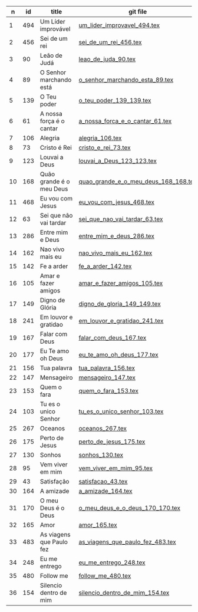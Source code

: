 n  | id    | title | git file | site link | 
---|-------|-------|----------|-----------| 
1  | 494 | Um Líder improvável |  [um_lider_improvavel_494.tex](https://github.com/psalterio/repository/blob/master/songs/pt/um_lider_improvavel_494.tex) | http://www.psalterio.net/494 |
2  | 456 | Sei de um rei | [sei_de_um_rei_456.tex](https://github.com/psalterio/repository/blob/master/songs/pt/sei_de_um_rei_456.tex) | http://www.psalterio.net/456 |
3  | 90  | Leão de Judá | [leao_de_juda_90.tex](https://github.com/psalterio/repository/blob/master/songs/pt/leao_de_juda_90.tex) | http://www.psalterio.net/90 |  
4  | 89  | O Senhor marchando está | [o_senhor_marchando_esta_89.tex](https://github.com/psalterio/repository/blob/master/songs/pt/o_senhor_marchando_esta_89.tex) | http://www.psalterio.net/89 |  
5  | 139 | O Teu poder | [o_teu_poder_139_139.tex](https://github.com/psalterio/repository/blob/master/songs/pt/o_teu_poder_139_139.tex) | http://www.psalterio.net/139 |  
6  | 61  | A nossa força é o cantar | [a_nossa_forca_e_o_cantar_61.tex](https://github.com/psalterio/repository/blob/master/songs/pt/a_nossa_forca_e_o_cantar.tex) | http://www.psalterio.net/61 |  
7  | 106 | Alegria | [alegria_106.tex](https://github.com/psalterio/repository/blob/master/songs/pt/alegria_106.tex) | http://www.psalterio.net/106 |
8  | 73  | Cristo é Rei | [cristo_e_rei_73.tex](https://github.com/psalterio/repository/blob/master/songs/pt/cristo_e_rei_73.tex) | http://www.psalterio.net/73 |    
9  | 123 | Louvai a Deus | [louvai_a_Deus_123_123.tex](https://github.com/psalterio/repository/blob/master/songs/pt/louvai_a_Deus_123_123.tex) | http://www.psalterio.net/123 |  
10  | 168 | Quão grande é o meu Deus | [quao_grande_e_o_meu_deus_168_168.tex](https://github.com/psalterio/repository/blob/master/songs/pt/quao_grande_e_o_meu_deus_168_168.tex) | http://www.psalterio.net/168 |  
11  | 468 | Eu vou com Jesus | [eu_vou_com_jesus_468.tex](https://github.com/psalterio/repository/blob/master/songs/pt/eu_vou_com_jesus_468.tex) | http://www.psalterio.net/468 |
12  | 63  | Sei que não vai tardar | [sei_que_nao_vai_tardar_63.tex](https://github.com/psalterio/repository/blob/master/songs/pt/sei_que_nao_vai_tardar_63.tex) | http://www.psalterio.net/63 |  
13  | 286 | Entre mim e Deus | [entre_mim_e_deus_286.tex](https://github.com/psalterio/repository/blob/master/songs/pt/entre_mim_e_deus_286.tex) | http://www.psalterio.net/286 |
14  | 162 | Nao vivo mais eu | [nao_vivo_mais_eu_162.tex](https://github.com/psalterio/repository/blob/master/songs/pt/nao_vivo_mais_eu_162.tex) | http://www.psalterio.net/162 |
15  | 142 | Fe a arder | [fe_a_arder_142.tex](https://github.com/psalterio/repository/blob/master/songs/pt/fe_a_arder_142.tex) | http://www.psalterio.net/142 |
16  | 105 | Amar e fazer amigos | [amar_e_fazer_amigos_105.tex](https://github.com/psalterio/repository/blob/master/songs/pt/amar_e_fazer_amigos_105.tex) | http://www.psalterio.net/105 |
17  | 149 | Digno de Glória | [digno_de_gloria_149_149.tex](https://github.com/psalterio/repository/blob/master/songs/pt/digno_de_gloria_149_149.tex) | http://www.psalterio.net/149 |  
18  | 241 | Em louvor e gratidao | [em_louvor_e_gratidao_241.tex](https://github.com/psalterio/repository/blob/master/songs/pt/em_louvor_e_gratidao_241.tex) | http://www.psalterio.net/241 |
19  | 167 | Falar com Deus | [falar_com_deus_167.tex](https://github.com/psalterio/repository/blob/master/songs/pt/falar_com_deus_167.tex) | http://www.psalterio.net/167 |
20  | 177 | Eu Te amo oh Deus | [eu_te_amo_oh_deus_177.tex](https://github.com/psalterio/repository/blob/master/songs/pt/eu_te_amo_oh_deus_177.tex) | http://www.psalterio.net/177 |
21  | 156 | Tua palavra | [tua_palavra_156.tex](https://github.com/psalterio/repository/blob/master/songs/pt/tua_palavra_156.tex) | http://www.psalterio.net/156 |
22  | 147 | Mensageiro | [mensageiro_147.tex](https://github.com/psalterio/repository/blob/master/songs/pt/mensageiro_147.tex) | http://www.psalterio.net/147 |
23  | 153 | Quem o fara | [quem_o_fara_153.tex](https://github.com/psalterio/repository/blob/master/songs/pt/quem_o_fara_153.tex) | http://www.psalterio.net/153 |
24  | 103 | Tu es o unico Senhor | [tu_es_o_unico_senhor_103.tex](https://github.com/psalterio/repository/blob/master/songs/pt/tu_es_o_unico_senhor_103.tex) | http://www.psalterio.net/103 |
25  | 267 | Oceanos | [oceanos_267.tex](https://github.com/psalterio/repository/blob/master/songs/pt/oceanos_267.tex) | http://www.psalterio.net/267 |
26  | 175 | Perto de Jesus | [perto_de_jesus_175.tex](https://github.com/psalterio/repository/blob/master/songs/pt/perto_de_jesus_175.tex) | http://www.psalterio.net/175 |
27  | 130 | Sonhos | [sonhos_130.tex](https://github.com/psalterio/repository/blob/master/songs/pt/sonhos_130.tex) | http://www.psalterio.net/130 |
28  | 95  | Vem viver em mim | [vem_viver_em_mim_95.tex](https://github.com/psalterio/repository/blob/master/songs/pt/vem_viver_em_mim_95.tex) | http://www.psalterio.net/95 |  
29  | 43  | Satisfação | [satisfacao_43.tex](https://github.com/psalterio/repository/blob/master/songs/pt/satisfacao_43.tex) | http://www.psalterio.net/43  |
30  | 164 | A amizade | [a_amizade_164.tex](https://github.com/psalterio/repository/blob/master/songs/pt/a_amizade_164.tex) | http://www.psalterio.net/164 |
31  | 170 | O meu Deus é o Deus | [o_meu_deus_e_o_deus_170_170.tex](https://github.com/psalterio/repository/blob/master/songs/pt/o_meu_deus_e_o_deus_170_170.tex) | http://www.psalterio.net/170 |  
32  | 165 | Amor | [amor_165.tex](https://github.com/psalterio/repository/blob/master/songs/pt/amor_165.tex) | http://www.psalterio.net/165 |
33  | 483 | As viagens que Paulo fez | [as_viagens_que_paulo_fez_483.tex](https://github.com/psalterio/repository/blob/master/songs/pt/as_viagens_que_paulo_fez_483.tex) | http://www.psalterio.net/483 |
34  | 248 | Eu me entrego | [eu_me_entrego_248.tex](https://github.com/psalterio/repository/blob/master/songs/pt/eu_me_entrego_248.tex) | http://www.psalterio.net/248 |
35  | 480 | Follow me | [follow_me_480.tex](https://github.com/psalterio/repository/blob/master/songs/pt/follow_me_480.tex) | http://www.psalterio.net/480 |
36  | 154 | Silencio dentro de mim | [silencio_dentro_de_mim_154.tex](https://github.com/psalterio/repository/blob/master/songs/pt/silencio_dentro_de_mim_154.tex) | http://www.psalterio.net/154 |

